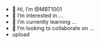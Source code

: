- 👋 Hi, I’m @MBT1001
- 👀 I’m interested in ...
- 🌱 I’m currently learning ...
- 💞️ I’m looking to collaborate on ...
- upload

<!---
MBT1001/MBT1001 is a ✨ special ✨ repository because its `README.md` (this file) appears on your GitHub profile.
You can click the Preview link to take a look at your changes.
--->

